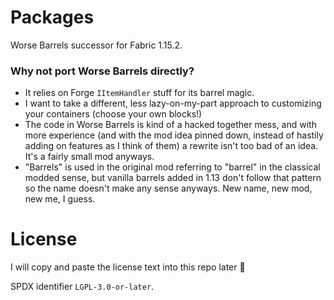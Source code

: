 Packages
========

Worse Barrels successor for Fabric 1.15.2.

### Why not port Worse Barrels directly?

* It relies on Forge `IItemHandler` stuff for its barrel magic.
* I want to take a different, less lazy-on-my-part approach to customizing your containers (choose your own blocks!)
* The code in Worse Barrels is kind of a hacked together mess, and with more experience (and with the mod idea pinned down, instead of hastily adding on features as I think of them) a rewrite isn't too bad of an idea. It's a fairly small mod anyways.
* "Barrels" is used in the original mod referring to "barrel" in the classical modded sense, but vanilla barrels added in 1.13 don't follow that pattern so the name doesn't make any sense anyways. New name, new mod, new me, I guess.

# License

I will copy and paste the license text into this repo later :dragon:

SPDX identifier `LGPL-3.0-or-later`.